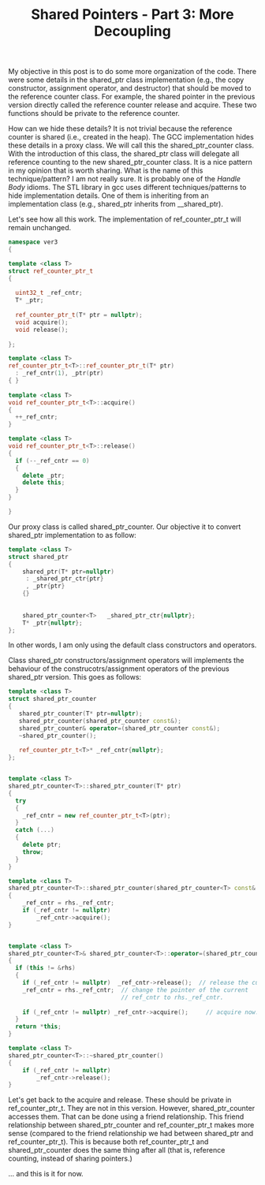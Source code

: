 ﻿---
layout: post
title: "Shared Pointers - Part 3: More Decoupling"
categories: C++
keywords: programming; C++
---


My objective in this post is to do some more organization of the code. There were some details in the shared_ptr class implementation (e.g., the copy constructor, assignment operator, and destructor) that should be moved to the reference counter class.  For example, the shared pointer in the previous version directly called the reference counter release and acquire. These two functions should be private to the reference counter. 

How can we hide these details? It is not trivial because the reference counter is shared (i.e., created in the heap). The GCC implementation hides these details in a proxy class. We will call this the shared_ptr_counter class.  With the introduction of this class, the shared_ptr class will delegate all reference counting to the new shared_ptr_counter class. It is a nice pattern in my opinion that is worth sharing.  What is the name of this technique/pattern? I am not really sure. It is probably one of the *Handle Body* idioms. The STL library in gcc uses different techniques/patterns to hide implementation details. One of them is inheriting from an implementation class (e.g., shared_ptr inherits from __shared_ptr). 


Let's see how all this work. The implementation of ref_counter_ptr_t will remain unchanged. 

```cpp
namespace ver3
{ 

template <class T> 
struct ref_counter_ptr_t
{ 
  
  uint32_t _ref_cntr;    
  T* _ptr;    
 
  ref_counter_ptr_t(T* ptr = nullptr); 
  void acquire(); 
  void release();    
 
};

template <class T>
ref_counter_ptr_t<T>::ref_counter_ptr_t(T* ptr) 
  : _ref_cntr(1), _ptr(ptr)
{ }
 
template <class T> 
void ref_counter_ptr_t<T>::acquire() 
{ 
  ++_ref_cntr;
} 

template <class T> 
void ref_counter_ptr_t<T>::release()
{
  if (--_ref_cntr == 0) 
  { 
    delete _ptr; 
    delete this;  
  }  
}

}
```

Our proxy class is called shared_ptr_counter. Our objective it to convert shared_ptr implementation to as follow: 

```cpp
template <class T> 
struct shared_ptr
{
    shared_ptr(T* ptr=nullptr)
     : _shared_ptr_ctr{ptr} 
     , _ptr{ptr} 
    {} 
    
    
    shared_ptr_counter<T>   _shared_ptr_ctr{nullptr}; 
    T* _ptr{nullptr};  
};
```

In other words, I am only using the default class constructors and operators.  

Class shared_ptr constructors/assignment operators will implements the behaviour of the construcotrs/assignment operators of the previous shared_ptr version. This goes as follows: 

```cpp
template <class T> 
struct shared_ptr_counter 
{
   shared_ptr_counter(T* ptr=nullptr); 
   shared_ptr_counter(shared_ptr_counter const&); 
   shared_ptr_counter& operator=(shared_ptr_counter const&); 
   ~shared_ptr_counter(); 
   
   ref_counter_ptr_t<T>* _ref_cntr{nullptr}; 
}; 


template <class T> 
shared_ptr_counter<T>::shared_ptr_counter(T* ptr) 
{   
  try
  { 
    _ref_cntr = new ref_counter_ptr_t<T>(ptr); 
  } 
  catch (...)     
  { 
    delete ptr;  
    throw; 
  }   
} 

template <class T>  
shared_ptr_counter<T>::shared_ptr_counter(shared_ptr_counter<T> const& rhs) 
{ 
    _ref_cntr = rhs._ref_cntr; 
    if (_ref_cntr != nullptr) 
        _ref_cntr->acquire(); 
} 


template <class T> 
shared_ptr_counter<T>& shared_ptr_counter<T>::operator=(shared_ptr_counter<T> const& rhs) 
{  
  if (this != &rhs) 
  {
    if (_ref_cntr != nullptr)  _ref_cntr->release();  // release the current _ref_cntr. 
    _ref_cntr = rhs._ref_cntr;  // change the pointer of the current
                                // ref_cntr to rhs._ref_cntr. 
                                
    if (_ref_cntr != nullptr) _ref_cntr->acquire();     // acquire now. 
  }
  return *this; 
} 

template <class T> 
shared_ptr_counter<T>::~shared_ptr_counter() 
{
    if (_ref_cntr != nullptr) 
        _ref_cntr->release(); 
}  
```

Let's get back to the acquire and release. These should be private in ref_counter_ptr_t. They are not in this version. However, shared_ptr_counter accesses them. That can be done using a friend relationship. This friend relationship between shared_ptr_counter and ref_counter_ptr_t makes more sense (compared to the friend relationship we had between shared_ptr and ref_counter_ptr_t). This is because both ref_counter_ptr_t and shared_ptr_counter does the same thing after all (that is, reference counting, instead of sharing pointers.) 

... and this is it for now. 